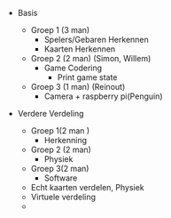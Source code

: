 - Basis
    - Groep 1 (3 man)
        - Spelers/Gebaren Herkennen
        - Kaarten Herkennen
    - Groep 2 (2 man) (Simon, Willem)
        - Game Codering
            - Print game state
    - Groep 3 (1 man) (Reinout)
        - Camera + raspberry pi(Penguin)

- Verdere Verdeling
    - Groep 1(2 man )
        - Herkenning
    - Groep 2 (2 man)
        - Physiek
    - Groep 3(2 man)
        - Software
    - Echt kaarten verdelen, Physiek
    - Virtuele verdeling
    -

